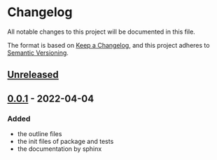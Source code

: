 # Changelog

All notable changes to this project will be documented in this file.

The format is based on [Keep a Changelog](https://keepachangelog.com/en/1.0.0/),
and this project adheres to [Semantic Versioning](https://semver.org/spec/v2.0.0.html).

## [Unreleased]

## [0.0.1] - 2022-04-04

### Added
- the outline files
- the init files of package and tests
- the documentation by sphinx

[Unreleased]: https://github.com/bilardi/aws-saving/compare/v0.0.1...HEAD
[0.0.1]: https://github.com/bilardi/aws-saving/releases/tag/v0.0.1
